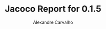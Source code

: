 ---
title: Jacoco Report for 0.1.5
author: Alexandre Carvalho
menu_title: 0.1.5
category: jacoco_reports
layout: iframe
iframe_url: /docs/0.1.5/site/jacoco/index.html
order: 4
---